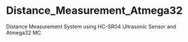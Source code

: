 # Distance_Measurement_Atmega32
Distance Measurement System using HC-SR04 Ultrasonic Sensor and Atmega32 MC

